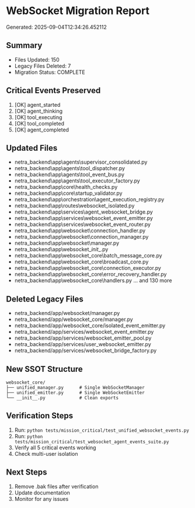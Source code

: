 # WebSocket Migration Report
Generated: 2025-09-04T12:34:26.452112

## Summary
- Files Updated: 150
- Legacy Files Deleted: 7
- Migration Status: COMPLETE

## Critical Events Preserved
1. [OK] agent_started
2. [OK] agent_thinking
3. [OK] tool_executing
4. [OK] tool_completed
5. [OK] agent_completed

## Updated Files
- netra_backend\app\agents\supervisor_consolidated.py
- netra_backend\app\agents\tool_dispatcher.py
- netra_backend\app\agents\tool_event_bus.py
- netra_backend\app\agents\tool_executor_factory.py
- netra_backend\app\core\health_checks.py
- netra_backend\app\core\startup_validator.py
- netra_backend\app\orchestration\agent_execution_registry.py
- netra_backend\app\routes\websocket_isolated.py
- netra_backend\app\services\agent_websocket_bridge.py
- netra_backend\app\services\websocket_event_emitter.py
- netra_backend\app\services\websocket_event_router.py
- netra_backend\app\websocket\connection_handler.py
- netra_backend\app\websocket\connection_manager.py
- netra_backend\app\websocket\manager.py
- netra_backend\app\websocket\__init__.py
- netra_backend\app\websocket_core\batch_message_core.py
- netra_backend\app\websocket_core\broadcast_core.py
- netra_backend\app\websocket_core\connection_executor.py
- netra_backend\app\websocket_core\error_recovery_handler.py
- netra_backend\app\websocket_core\handlers.py
... and 130 more

## Deleted Legacy Files
- netra_backend/app/websocket/manager.py
- netra_backend/app/websocket_core/manager.py
- netra_backend/app/websocket_core/isolated_event_emitter.py
- netra_backend/app/services/websocket_event_emitter.py
- netra_backend/app/services/websocket_emitter_pool.py
- netra_backend/app/services/user_websocket_emitter.py
- netra_backend/app/services/websocket_bridge_factory.py

## New SSOT Structure
```
websocket_core/
├── unified_manager.py      # Single WebSocketManager
├── unified_emitter.py      # Single WebSocketEmitter
└── __init__.py             # Clean exports
```

## Verification Steps
1. Run: `python tests/mission_critical/test_unified_websocket_events.py`
2. Run: `python tests/mission_critical/test_websocket_agent_events_suite.py`
3. Verify all 5 critical events working
4. Check multi-user isolation

## Next Steps
1. Remove .bak files after verification
2. Update documentation
3. Monitor for any issues

